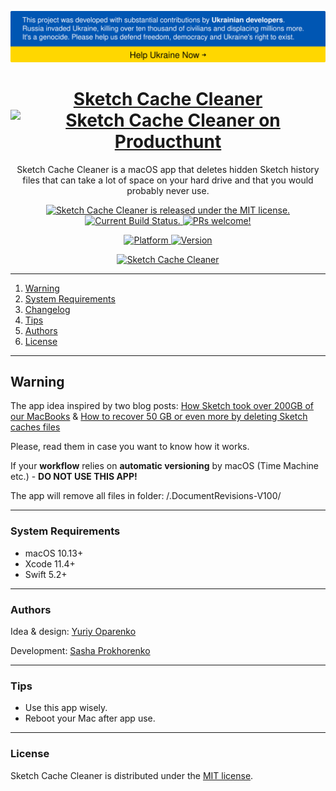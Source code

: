 [![Stand With Ukraine](https://raw.githubusercontent.com/vshymanskyy/StandWithUkraine/main/banner-direct.svg)](https://vshymanskyy.github.io/StandWithUkraine)

<h1 align="center">
  <a href="https://github.com/yo-op/sketchcachecleaner">
   Sketch Cache Cleaner</a>

  <a href="https://www.producthunt.com/posts/sketch-cache-cleaner">
    <img src="https://i.ibb.co/6Dwt4Xk/Product-Hunt.png" alt="Sketch Cache Cleaner on Producthunt" />
  </a>
</h1>

<p align="center">
  Sketch Cache Cleaner is a macOS app that deletes hidden Sketch history files that can take a lot of space on your hard drive and that you would probably never use.
</p>

<p align="center">
  <a href="https://github.com/yo-op/sketchcachecleaner/blob/master/LICENSE">
    <img src="https://img.shields.io/badge/License-MIT-blue.svg" alt="Sketch Cache Cleaner is released under the MIT license." />
  </a>
  <a href="https://app.bitrise.io/app/44912ccfd2a00896">
    <img src="https://app.bitrise.io/app/44912ccfd2a00896/status.svg?token=P5lbLK_2kMKGEUIsPD7JZQ" alt="Current Build Status." />
  </a>
  <a href="https://github.com/yo-op/sketchcachecleaner/blob/master/CONTRIBUTING.md">
    <img src="https://img.shields.io/badge/PRs-Welcome-blue.svg" alt="PRs welcome!" />
  </a>
</p>

<p align="center">
  <a href="https://github.com/yo-op/sketchcachecleane"r>
    <img src="https://img.shields.io/badge/platform-macOS-blue.svg" alt="Platform" />
  </a>

  <a href="https://github.com/yo-op/sketchcachecleaner">
    <img src="https://img.shields.io/badge/version-1.0.7-blue.svg" alt="Version" />
  </a>
</p>

<p align="center">
  <a href="https://www.producthunt.com/posts/sketch-cache-cleaner">
    <img src="https://image.ibb.co/mHOoea/cleaner.png" alt="Sketch Cache Cleaner" />
  </a>
</p>

---

1. [Warning](#warning)
2. [System Requirements](#system-requirements)
3. [Changelog](https://github.com/yo-op/sketchcachecleaner/blob/master/CHANGELOG.md)
4. [Tips](#tips)
5. [Authors](#authors)
6. [License](#license)

---

## Warning

The app idea inspired by two blog posts: [How Sketch took over 200GB of our MacBooks](https://medium.com/@thomasdegry/how-sketch-took-over-200gb-of-our-macbooks-cb7dd10c8163) & [How to recover 50 GB or even more by deleting Sketch caches files](https://medium.com/sketch-app-sources/how-to-recover-50-go-or-even-more-by-deleting-sketch-caches-files-e5829dba20e1)

Please, read them in case you want to know how it works.

If your **workflow** relies on **automatic versioning** by macOS
(Time Machine etc.) - **DO NOT USE THIS APP!**

The app will remove all files in folder: /.DocumentRevisions-V100/

---

### System Requirements

- macOS 10.13+
- Xcode 11.4+
- Swift 5.2+

---

### Authors

Idea & design: [Yuriy Oparenko](http://oparenko.com/)

Development: [Sasha Prokhorenko](https://twitter.com/minikin)

---

### Tips

- Use this app wisely.
- Reboot your Mac after app use.

---

### License

Sketch Cache Cleaner is distributed under the [MIT license](https://github.com/yo-op/sketchcachecleaner/blob/master/LICENSE.md).
